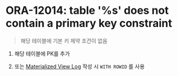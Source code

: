 ORA-12014: table '%s' does not contain a primary key constraint
===
>해당 테이블에 기본 키 제약 조건이 없음

1. 해당 테이블에 PK를 추가

1. 또는 [Materialized View Log](../view/materialized-view/README.md#기본-형식) 작성 시 `WITH ROWID` 를 사용
